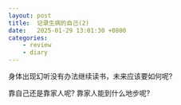 ```yaml
---
layout: post
title:  记录生病的自己(2)
date:   2025-01-29 13:01:30 +0800
categories: 
    - review
    - diary
---
```


身体出现幻听没有办法继续读书，未来应该要如何呢?

靠自己还是靠家人呢? 靠家人能到什么地步呢?